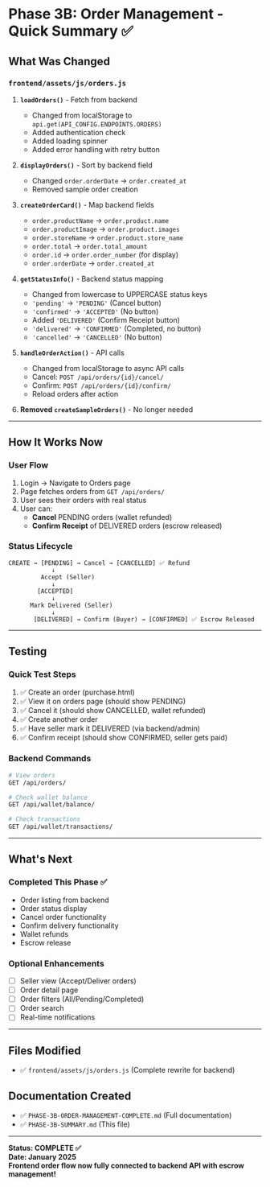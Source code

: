 # Phase 3B: Order Management - Quick Summary ✅

## What Was Changed

### `frontend/assets/js/orders.js`

1. **`loadOrders()`** - Fetch from backend

   - Changed from localStorage to `api.get(API_CONFIG.ENDPOINTS.ORDERS)`
   - Added authentication check
   - Added loading spinner
   - Added error handling with retry button

2. **`displayOrders()`** - Sort by backend field

   - Changed `order.orderDate` → `order.created_at`
   - Removed sample order creation

3. **`createOrderCard()`** - Map backend fields

   - `order.productName` → `order.product.name`
   - `order.productImage` → `order.product.images`
   - `order.storeName` → `order.product.store_name`
   - `order.total` → `order.total_amount`
   - `order.id` → `order.order_number` (for display)
   - `order.orderDate` → `order.created_at`

4. **`getStatusInfo()`** - Backend status mapping

   - Changed from lowercase to UPPERCASE status keys
   - `'pending'` → `'PENDING'` (Cancel button)
   - `'confirmed'` → `'ACCEPTED'` (No button)
   - Added `'DELIVERED'` (Confirm Receipt button)
   - `'delivered'` → `'CONFIRMED'` (Completed, no button)
   - `'cancelled'` → `'CANCELLED'` (No button)

5. **`handleOrderAction()`** - API calls

   - Changed from localStorage to async API calls
   - Cancel: `POST /api/orders/{id}/cancel/`
   - Confirm: `POST /api/orders/{id}/confirm/`
   - Reload orders after action

6. **Removed `createSampleOrders()`** - No longer needed

---

## How It Works Now

### User Flow

1. Login → Navigate to Orders page
2. Page fetches orders from `GET /api/orders/`
3. User sees their orders with real status
4. User can:
   - **Cancel** PENDING orders (wallet refunded)
   - **Confirm Receipt** of DELIVERED orders (escrow released)

### Status Lifecycle

```
CREATE → [PENDING] → Cancel → [CANCELLED] ✅ Refund
            ↓
         Accept (Seller)
            ↓
        [ACCEPTED]
            ↓
      Mark Delivered (Seller)
            ↓
       [DELIVERED] → Confirm (Buyer) → [CONFIRMED] ✅ Escrow Released
```

---

## Testing

### Quick Test Steps

1. ✅ Create an order (purchase.html)
2. ✅ View it on orders page (should show PENDING)
3. ✅ Cancel it (should show CANCELLED, wallet refunded)
4. ✅ Create another order
5. ✅ Have seller mark it DELIVERED (via backend/admin)
6. ✅ Confirm receipt (should show CONFIRMED, seller gets paid)

### Backend Commands

```bash
# View orders
GET /api/orders/

# Check wallet balance
GET /api/wallet/balance/

# Check transactions
GET /api/wallet/transactions/
```

---

## What's Next

### Completed This Phase ✅

- Order listing from backend
- Order status display
- Cancel order functionality
- Confirm delivery functionality
- Wallet refunds
- Escrow release

### Optional Enhancements

- [ ] Seller view (Accept/Deliver orders)
- [ ] Order detail page
- [ ] Order filters (All/Pending/Completed)
- [ ] Order search
- [ ] Real-time notifications

---

## Files Modified

- ✅ `frontend/assets/js/orders.js` (Complete rewrite for backend)

## Documentation Created

- ✅ `PHASE-3B-ORDER-MANAGEMENT-COMPLETE.md` (Full documentation)
- ✅ `PHASE-3B-SUMMARY.md` (This file)

---

**Status: COMPLETE ✅**  
**Date: January 2025**  
**Frontend order flow now fully connected to backend API with escrow management!**
